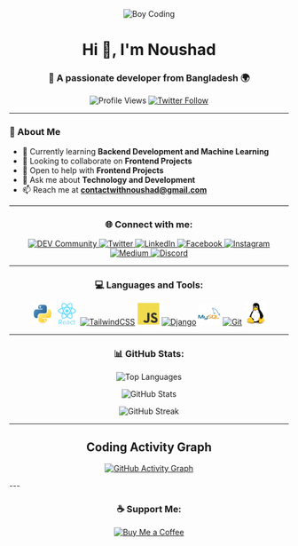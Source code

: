 <div align="center">
  <img src="https://media.giphy.com/media/qgQUggAC3Pfv687qPC/giphy.gif" alt="Boy Coding" width="600" height="400" />
</div>





<h1 align="center">Hi 👋, I'm Noushad</h1>
<h3 align="center">🚀 A passionate developer from Bangladesh 🌍</h3>

<p align="center">
  <img src="https://komarev.com/ghpvc/?username=noushad999&label=Profile%20views&color=0e75b6&style=flat" alt="Profile Views" />
  <a href="https://twitter.com/md_noushad__" target="_blank">
    <img src="https://img.shields.io/twitter/follow/md_noushad__?logo=twitter&style=for-the-badge" alt="Twitter Follow" />
  </a>
</p>

---

### 🌟 About Me  
- 🌱 Currently learning **Backend Development and Machine Learning**  
- 👯 Looking to collaborate on **Frontend Projects**  
- 🤝 Open to help with **Frontend Projects**  
- 💬 Ask me about **Technology and Development**  
- 📫 Reach me at **contactwithnoushad@gmail.com**  

---

<h3 align="center">🌐 Connect with me:</h3>
<p align="center">
  <a href="https://dev.to/its_noushad" target="_blank">
   <img class="site-logo__img" src="https://media2.dev.to/dynamic/image/quality=100/https://dev-to-uploads.s3.amazonaws.com/uploads/logos/resized_logo_UQww2soKuUsjaOGNB38o.png" alt="DEV Community" width="40" />
  </a>
  <a href="https://twitter.com/md_noushad__" target="_blank">
    <img src="https://img.icons8.com/ios-filled/50/1DA1F2/twitter.png" alt="Twitter" width="40" />
  </a>
  <a href="https://linkedin.com/in/md-noushad-jahan-ramim" target="_blank">
    <img src="https://img.icons8.com/ios-filled/50/0077B5/linkedin.png" alt="LinkedIn" width="40" />
  </a>
  <a href="https://fb.com/md.noushad" target="_blank">
    <img src="https://img.icons8.com/ios-filled/50/4267B2/facebook.png" alt="Facebook" width="40" />
  </a>
  <a href="https://instagram.com/thisisnoushad_" target="_blank">
    <img src="https://img.icons8.com/ios-filled/50/E4405F/instagram-new.png" alt="Instagram" width="40" />
  </a>
  <a href="https://medium.com/@noushadpfs" target="_blank">
    <img src="https://img.icons8.com/ios-filled/50/000000/medium-logo.png" alt="Medium" width="40" />
  </a>
  <a href="https://discord.gg/Fg8MxcvK" target="_blank">
    <img src="https://img.icons8.com/ios-filled/50/5865F2/discord-logo.png" alt="Discord" width="40" />
  </a>
</p>

---

<h3 align="center">💻 Languages and Tools:</h3>
<p align="center">
  <a href="https://www.python.org" target="_blank"><img src="https://raw.githubusercontent.com/devicons/devicon/master/icons/python/python-original.svg" alt="Python" width="40" height="40"/></a>
  <a href="https://reactjs.org/" target="_blank"><img src="https://raw.githubusercontent.com/devicons/devicon/master/icons/react/react-original-wordmark.svg" alt="React" width="40" height="40"/></a>
  <a href="https://tailwindcss.com/" target="_blank"><img src="https://www.vectorlogo.zone/logos/tailwindcss/tailwindcss-icon.svg" alt="TailwindCSS" width="40" height="40"/></a>
  <a href="https://developer.mozilla.org/en-US/docs/Web/JavaScript" target="_blank"><img src="https://raw.githubusercontent.com/devicons/devicon/master/icons/javascript/javascript-original.svg" alt="JavaScript" width="40" height="40"/></a>
  <a href="https://www.djangoproject.com/" target="_blank"><img src="https://cdn.worldvectorlogo.com/logos/django.svg" alt="Django" width="40" height="40"/></a>
  <a href="https://www.mysql.com/" target="_blank"><img src="https://raw.githubusercontent.com/devicons/devicon/master/icons/mysql/mysql-original-wordmark.svg" alt="MySQL" width="40" height="40"/></a>
  <a href="https://git-scm.com/" target="_blank"><img src="https://www.vectorlogo.zone/logos/git-scm/git-scm-icon.svg" alt="Git" width="40" height="40"/></a>
  <a href="https://www.linux.org/" target="_blank"><img src="https://raw.githubusercontent.com/devicons/devicon/master/icons/linux/linux-original.svg" alt="Linux" width="40" height="40"/></a>
</p>

---

<h3 align="center">📊 GitHub Stats:</h3>
<p align="center">
  <img src="https://github-readme-stats.vercel.app/api/top-langs?username=noushad999&show_icons=true&locale=en&layout=compact&theme=radical" alt="Top Languages" />
</p>
<p align="center">
  <img src="https://github-readme-stats.vercel.app/api?username=noushad999&show_icons=true&locale=en&theme=radical" alt="GitHub Stats" />
</p>
<p align="center">
  <img src="https://github-readme-streak-stats.herokuapp.com/?user=noushad999&theme=radical" alt="GitHub Streak" />
</p>

---

<h2 align="center">Coding Activity Graph</h2>
<p align="center">
  <a href="https://github.com/noushad999/github-readme-activity-graph">
    <img src="https://github-readme-activity-graph.vercel.app/graph?username=noushad999&theme=tokyo-night&hide_border=true&bg_color=0d1117&color=58a6ff&line=58a6ff&point=ffffff" alt="GitHub Activity Graph" />
  </a>
</p>
---
<h3 align="center">☕ Support Me:</h3>
<p align="center">
  <a href="https://buymeacoffee.com/noushad999" target="_blank">
    <img src="https://cdn.buymeacoffee.com/buttons/v2/default-yellow.png" height="50" width="210" alt="Buy Me a Coffee" />
  </a>
</p>
